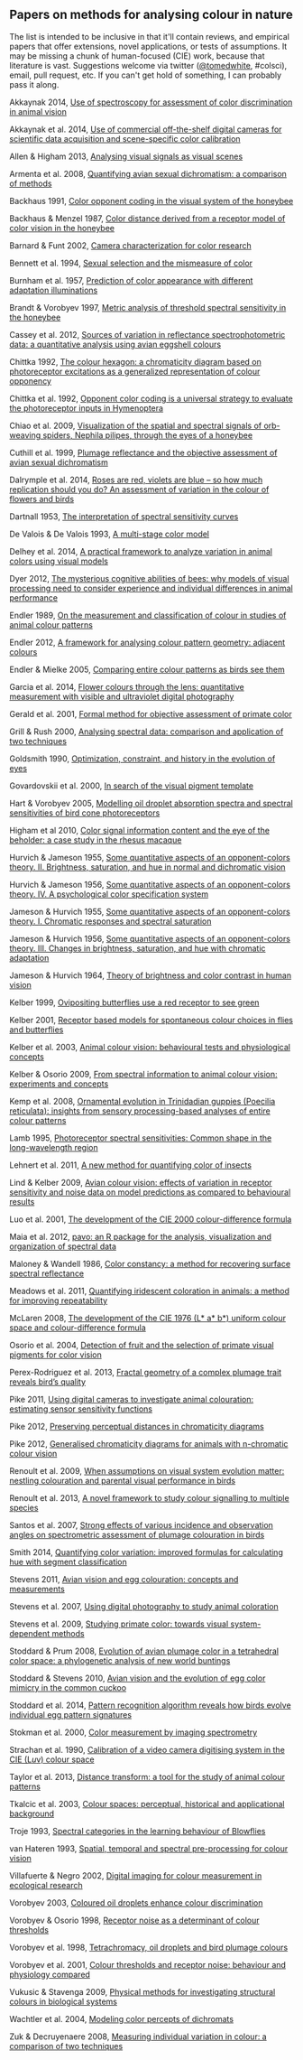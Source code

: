 ## Papers on methods for analysing colour in nature

The list is intended to be inclusive in that it'll contain reviews, and empirical papers that offer extensions, novel applications, or tests of assumptions. It may be missing a chunk of human-focused (CIE) work, because that literature is vast. Suggestions welcome via twitter ([@tomedwhite](http://www.twitter.com/tomedwhite), #colsci), email, pull request, etc. If you can't get hold of something, I can probably pass it along.

Akkaynak 2014, [Use of spectroscopy for assessment of color discrimination in animal vision](http://dx.doi.org/10.1364/JOSAA.31.000A27)

Akkaynak et al. 2014, [Use of commercial off-the-shelf digital cameras for scientific data acquisition and scene-specific color calibration](http://dx.doi.org/10.1364/JOSAA.31.000312)

Allen & Higham 2013, [Analysing visual signals as visual scenes](http://dx.doi.org/10.1002/ajp.22129)

Armenta et al. 2008, [Quantifying avian sexual dichromatism: a comparison of methods](http://dx.doi.org/10.1242/jeb.013094.)

Backhaus 1991, [Color opponent coding in the visual system of the honeybee](http://dx.doi.org/10.1016/0042-6989(91)90059-E)

Backhaus & Menzel 1987, [Color distance derived from a receptor model of color vision in the honeybee](http://dx.doi.org/10.1007/BF02281978)

Barnard & Funt 2002, [Camera characterization for color research](http://dx.doi.org/10.1002/col.10050)

Bennett et al. 1994, [Sexual selection and the mismeasure of color](http://dx.doi.org/10.1086/285711)

Burnham et al. 1957, [Prediction of color appearance with different adaptation illuminations](http://dx.doi.org/10.1364/JOSA.47.000035)

Brandt & Vorobyev 1997, [Metric analysis of threshold spectral sensitivity in the honeybee](http://dx.doi.org/10.1016/S0042-6989(96)00195-2)

Cassey et al. 2012, [Sources of variation in reflectance spectrophotometric data: a quantitative analysis using avian eggshell colours](http://dx.doi.org/10.1111/j.2041-210X.2011.00152.x)

Chittka 1992, [The colour hexagon: a chromaticity diagram based on photoreceptor excitations as a generalized representation of colour opponency](http://dx.doi.org/10.1007/BF00199331)

Chittka et al. 1992, [Opponent color coding is a universal strategy to evaluate the photoreceptor inputs in Hymenoptera](http://dx.doi.org/10.1007/BF00199332)

Chiao et al. 2009, [Visualization of the spatial and spectral signals of orb-weaving spiders, Nephila pilipes, through the eyes of a honeybee](http://jeb.biologists.org/content/212/14/2269.abstract)

Cuthill et al. 1999, [Plumage reflectance and the objective assessment of avian sexual dichromatism](http://dx.doi.org/10.1086/303160)

Dalrymple et al. 2014, [Roses are red, violets are blue – so how much replication should you do? An assessment of variation in the colour of flowers and birds](http://dx.doi.org/10.1111/bij.12402)

Dartnall 1953, [The interpretation of spectral sensitivity curves](http://bmb.oxfordjournals.org/content/9/1/24.extract)

De Valois & De Valois 1993, [A multi-stage color model](http://dx.doi.org/10.1016/0042-6989(93)90240-W)

Delhey et al. 2014, [A practical framework to analyze variation in animal colors using visual models](http://dx.doi.org/10.1093/beheco/aru198)

Dyer 2012, [The mysterious cognitive abilities of bees: why models of visual processing need to consider experience and individual differences in animal performance](http://dx.doi.org/10.1242/jeb.038190)

Endler 1989, [On the measurement and classification of colour in studies of animal colour patterns](http://dx.doi.org/10.1111/j.1095-8312.1990.tb00839.x)

Endler 2012, [A framework for analysing colour pattern geometry: adjacent colours](http://dx.doi.org/10.1111/j.1095-8312.2012.01937.x)

Endler & Mielke 2005, [Comparing entire colour patterns as birds see them](http://dx.doi.org/10.1111/j.1095-8312.2005.00540.x)

Garcia et al. 2014, [Flower colours through the lens: quantitative measurement with visible and ultraviolet digital photography](http://dx.doi.org/10.1371/journal.pone.0096646)

Gerald et al. 2001, [Formal method for objective assessment of primate color](http://onlinelibrary.wiley.com.simsrad.net.ocs.mq.edu.au/doi/10.1002/1098-2345%28200102%2953:2%3C79::AID-AJP3%3E3.0.CO;2-N/abstract)

Grill & Rush 2000, [Analysing spectral data: comparison and application of two techniques](http://dx.doi.org/10.1006/bij1.1999.0360)

Goldsmith 1990, [Optimization, constraint, and history in the evolution of eyes](http://dx.doi.org/10.1086/416840)

Govardovskii et al. 2000, [In search of the visual pigment template](http://journals.cambridge.org/action/displayAbstract?fromPage=online&aid=55091&fileId=S0952523800174036)

Hart & Vorobyev 2005, [Modelling oil droplet absorption spectra and spectral sensitivities of bird cone photoreceptors](http://dx.doi.org/10.1007/s00359-004-0595-3)

Higham et al 2010, [Color signal information content and the eye of the beholder: a case study in the rhesus macaque](http://dx.doi.org/10.1093/beheco/arq047)

Hurvich & Jameson 1955, [Some quantitative aspects of an opponent-colors theory. II. Brightness, saturation, and hue in normal and dichromatic vision](http://dx.doi.org/10.1364/JOSA.45.000602)

Hurvich & Jameson 1956, [Some quantitative aspects of an opponent-colors theory. IV. A psychological color specification system](http://dx.doi.org/10.1364/JOSA.46.000416)

Jameson & Hurvich 1955, [Some quantitative aspects of an opponent-colors theory. I. Chromatic responses and spectral saturation](http://dx.doi.org/10.1364/JOSA.45.000546)

Jameson & Hurvich 1956, [Some quantitative aspects of an opponent-colors theory. III. Changes in brightness, saturation, and hue with chromatic adaptation](http://dx.doi.org/10.1364/JOSA.46.000405)

Jameson & Hurvich 1964, [Theory of brightness and color contrast in human vision](http://dx.doi.org/10.1016/0042-6989(64)90037-9)

Kelber 1999, [Ovipositing butterflies use a red receptor to see green](http://jeb.biologists.org/content/202/19/2619)

Kelber 2001, [Receptor based models for spontaneous colour choices in flies and butterflies](http://dx.doi.org/10.1046/j.1570-7458.2001.00822.x)

Kelber et al. 2003, [Animal colour vision: behavioural tests and physiological concepts](http://dx.doi.org/10.1017}S1464793102005985)

Kelber & Osorio 2009, [From spectral information to animal colour vision: experiments and concepts](http://dx.doi.org/10.1098/rspb.2009.2118)

Kemp et al. 2008, [Ornamental evolution in Trinidadian guppies (Poecilia reticulata): insights from sensory processing-based analyses of entire colour patterns](http://dx.doi.org/10.1111/j.1095-8312.2008.01112.x)

Lamb 1995, [Photoreceptor spectral sensitivities: Common shape in the long-wavelength region](http://dx.doi.org/10.1016/0042-6989(95)00114-F)

Lehnert et al. 2011, [A new method for quantifying color of insects](http://dx.doi.org/10.1653/024.094.0212)

Lind & Kelber 2009, [Avian colour vision: effects of variation in receptor sensitivity and noise data on model predictions as compared to behavioural results](http://dx.doi.org/10.1016/j.visres.2009.05.003)

Luo et al. 2001, [The development of the CIE 2000 colour-difference formula](http://dx.doi.org/10.1002/col.1049)

Maia et al. 2012, [pavo: an R package for the analysis, visualization and organization of spectral data](http://dx.doi.org/10.1111/2041-210X.12069)

Maloney & Wandell 1986, [Color constancy: a method for recovering surface spectral reflectance](http://dx.doi.org/10.1364/JOSAA.3.000029)

Meadows et al. 2011, [Quantifying iridescent coloration in animals: a method for improving repeatability](http://dx.doi.org/10.1007/s00265-010-1135-5)

McLaren 2008, [The development of the CIE 1976 (L* a* b*) uniform colour space and colour-difference formula](http://dx.doi.org/10.1111/j.1478-4408.1976.tb03301.x)

Osorio et al. 2004, [Detection of fruit and the selection of primate visual pigments for color vision](http://dx.doi.org/10.1086/425332)

Perex-Rodriguez et al. 2013, [Fractal geometry of a complex plumage trait reveals bird’s quality](http://dx.doi.org/10.1098/rspb.2012.2783)

Pike 2011, [Using digital cameras to investigate animal colouration: estimating sensor sensitivity functions](http://dx.doi.org/10.1007/s00265-010-1097-7)

Pike 2012, [Preserving perceptual distances in chromaticity diagrams](http://dx.doi.org/10.1093/beheco/ars018)

Pike 2012, [Generalised chromaticity diagrams for animals with n-chromatic colour vision](http://dx.doi.org/10.1007/s10905-011-9296-2)

Renoult et al. 2009, [When assumptions on visual system evolution matter: nestling colouration and parental visual performance in birds](http://dx.doi.org/10.1111/j.1420-9101.2009.01885.x)

Renoult et al. 2013, [A novel framework to study colour signalling to multiple species](http://dx.doi.org/10.1111/1365-2435.12086)

Santos et al. 2007, [Strong effects of various incidence and observation angles on spectrometric assessment of plumage colouration in birds](http://dx.doi.org/10.1007/s00265-007-0373-7)

Smith 2014, [Quantifying color variation: improved formulas for calculating hue with segment classification](http://dx.doi.org/10.3732/apps.1300088)

Stevens 2011, [Avian vision and egg colouration: concepts and measurements](http://dx.doi.org/10.3184/175815511X13207790177958)

Stevens et al. 2007, [Using digital photography to study animal coloration](http://dx.doi.org/10.1111/j.1095-8312.2007.00725.x)

Stevens et al. 2009, [Studying primate color: towards visual system-dependent methods](http://dx.doi.org/10.1007/s10764-009-9356-z)

Stoddard & Prum 2008, [Evolution of avian plumage color in a tetrahedral color space: a phylogenetic analysis of new world buntings](http://dx.doi.org/10.1086/587526)

Stoddard & Stevens 2010, [Avian vision and the evolution of egg color mimicry in the common cuckoo](http://dx.doi.org/10.1111/j.1558-5646.2011.01262.x)

Stoddard et al. 2014, [Pattern recognition algorithm reveals how birds evolve individual egg pattern signatures](http://dx.doi.org/10.1038/ncomms5117)

Stokman et al. 2000, [Color measurement by imaging spectrometry](http://dx.doi.org/10.1006/cviu.2000.0860)

Strachan et al. 1990, [Calibration of a video camera digitising system in the CIE (L*u*v) colour space](http://dx.doi.org/10.1016/0167-8655(90)90096-K)

Taylor et al. 2013, [Distance transform: a tool for the study of animal colour patterns](http://dx.doi.org/10.1111/2041-210X.12063)

Tkalcic et al. 2003, [Colour spaces: perceptual, historical and applicational background](http://dx.doi.org/10.1109/EURCON.2003.1248032)

Troje 1993, [Spectral categories in the learning behaviour of Blowflies](http://www.biomotionlab.ca/Text/troje_93.pdf)

van Hateren 1993, [Spatial, temporal and spectral pre-processing for colour vision](http://dx.doi.org/10.1098/rspb.1993.0009)

Villafuerte & Negro 2002, [Digital imaging for colour measurement in ecological research](http://dx.doi.org/10.1046/j.1461-0248.1998.00034.x)

Vorobyev 2003, [Coloured oil droplets enhance colour discrimination](http://dx.doi.org/10.1098/rspb.2003.2381)

Vorobyev & Osorio 1998, [Receptor noise as a determinant of colour thresholds](http://dx.doi.org/10.1098/rspb.1998.0302)

Vorobyev et al. 1998, [Tetrachromacy, oil droplets and bird plumage colours](http://dx.doi.org/10.1007/s003590050286)

Vorobyev et al. 2001, [Colour thresholds and receptor noise: behaviour and physiology compared](http://dx.doi.org/10.1016/S0042-6989(00)00288-1)

Vukusic & Stavenga 2009, [Physical methods for investigating structural colours in biological systems](http://dx.doi.org/10.1098/rsif.2008.0386.focus)

Wachtler et al. 2004, [Modeling color percepts of dichromats](http://dx.doi.org/10.1016/j.visres.2004.06.016)

Zuk & Decruyenaere 2008, [Measuring individual variation in colour: a comparison of two techniques](http://dx.doi.org/10.1111/j.1095-8312.1994.tb01007.x)